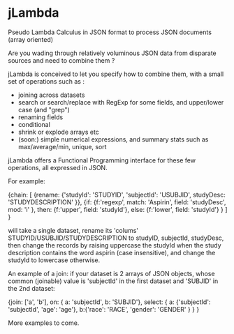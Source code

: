# jLambda
Pseudo Lambda Calculus in JSON format to process JSON documents (array oriented)


Are you wading through relatively voluminous JSON data from disparate sources and need to combine them ?

jLambda is conceived to let you specify how to combine them, with a small set of operations such as :
 - joining across datasets
 - search or search/replace with RegExp for some fields, and upper/lower case (and "grep")
 - renaming fields
 - conditional
 - shrink or explode arrays etc
 - (soon:) simple numerical expressions, and summary stats such as max/average/min, unique, sort
 
jLambda offers a Functional Programming interface for these few operations, all expressed in JSON.

For example:

{chain: [ {rename: {'studyId': 'STUDYID', 'subjectId': 'USUBJID', studyDesc: 'STUDYDESCRIPTION' }},
          {if: {f:'regexp', match: 'Aspirin', field: 'studyDesc', mod: 'i' }, then: {f:'upper', field: 'studyId'}, else: {f:'lower', field: 'studyId'} }
        ]
}

will take a single dataset, rename its 'colums' STUDYID/USUBJID/STUDYDESCRIPTION to studyID, subjectId, studyDesc,
then change the records by raising uppercase the studyId when the study description contains the word aspirin (case insensitive),
and change the studyId to lowercase otherwise.


An example of a join: if your dataset is 2 arrays of JSON objects, whose common (joinable) value is 'subjectId' in the first dataset and 'SUBJID' in the 2nd dataset:

{join: ['a', 'b'], on: { a: 'subjectId', b: 'SUBJID'}, select: { a: {'subjectId': 'subjectId', 'age': 'age'}, b:{'race': 'RACE', 'gender': 'GENDER' } } }


More examples to come.
